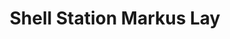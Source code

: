 ---
title: "Shell Station Markus Lay"
url: /neuhaeusel/shell-station-markus-lay/
shop: Lebensmittel
---